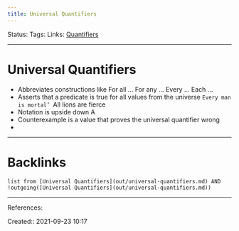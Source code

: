 ```yaml
---
title: Universal Quantifiers
---
```

Status: 
Tags: 
Links: [Quantifiers](out/quantifiers.md)
___
# Universal Quantifiers
- Abbreviates constructions like For all … For any … Every … Each … 
- Asserts that a predicate is true for all values from the universe `Every man is mortal’ `All lions are fierce
- Notation is upside down A
- Counterexample is a value that proves the universal quantifier wrong
- 

___
# Backlinks
```dataview
list from [Universal Quantifiers](out/universal-quantifiers.md) AND !outgoing([Universal Quantifiers](out/universal-quantifiers.md))
```
___
References:

Created:: 2021-09-23 10:17
